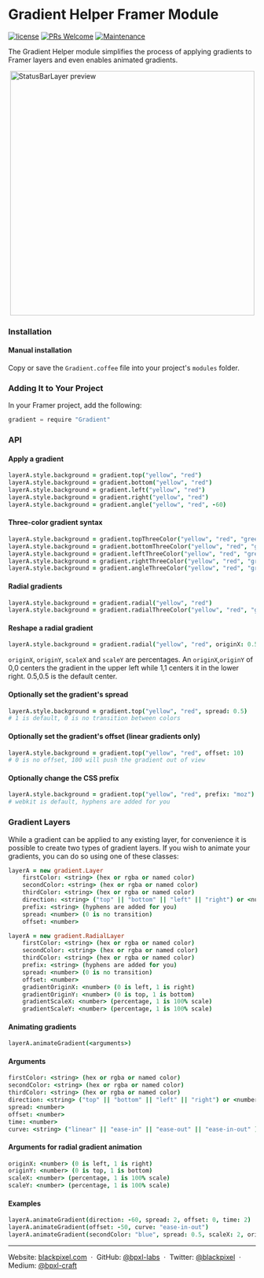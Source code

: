 # Gradient Helper Framer Module

[![license](https://img.shields.io/github/license/bpxl-labs/RemoteLayer.svg)](https://opensource.org/licenses/MIT)
[![PRs Welcome](https://img.shields.io/badge/PRs-welcome-brightgreen.svg)](.github/CONTRIBUTING.md)
[![Maintenance](https://img.shields.io/maintenance/yes/2017.svg)]()

The Gradient Helper module simplifies the process of applying gradients to Framer layers and even enables animated gradients.
	
<img src="https://cloud.githubusercontent.com/assets/935/24376320/13b7ea52-1301-11e7-99c0-35b8f327b982.gif" width="497" style="display: block; margin: auto" alt="StatusBarLayer preview" />	

### Installation

#### Manual installation

Copy or save the `Gradient.coffee` file into your project's `modules` folder.

### Adding It to Your Project

In your Framer project, add the following:

```javascript
gradient = require "Gradient"
```

### API

#### Apply a gradient
```coffeescript
layerA.style.background = gradient.top("yellow", "red")
layerA.style.background = gradient.bottom("yellow", "red")
layerA.style.background = gradient.left("yellow", "red")
layerA.style.background = gradient.right("yellow", "red")
layerA.style.background = gradient.angle("yellow", "red", -60)
```

#### Three-color gradient syntax
```coffeescript
layerA.style.background = gradient.topThreeColor("yellow", "red", "green")
layerA.style.background = gradient.bottomThreeColor("yellow", "red", "green")
layerA.style.background = gradient.leftThreeColor("yellow", "red", "green")
layerA.style.background = gradient.rightThreeColor("yellow", "red", "green")
layerA.style.background = gradient.angleThreeColor("yellow", "red", "green", -60)
```

#### Radial gradients
```coffeescript
layerA.style.background = gradient.radial("yellow", "red")
layerA.style.background = gradient.radialThreeColor("yellow", "red", "green")
```

#### Reshape a radial gradient
```coffeescript
layerA.style.background = gradient.radial("yellow", "red", originX: 0.5, originY: 0, scaleX: 2, scaleY: 1)
```

`originX`, `originY`, `scaleX` and `scaleY` are percentages. An `originX`,`originY` of 0,0 centers the gradient in the upper left while 1,1 centers it in the lower right. 0.5,0.5 is the default center.

#### Optionally set the gradient's spread
```coffeescript
layerA.style.background = gradient.top("yellow", "red", spread: 0.5)
# 1 is default, 0 is no transition between colors
```

#### Optionally set the gradient's offset (linear gradients only)
```coffeescript
layerA.style.background = gradient.top("yellow", "red", offset: 10)
# 0 is no offset, 100 will push the gradient out of view
```

#### Optionally change the CSS prefix
```coffeescript
layerA.style.background = gradient.top("yellow", "red", prefix: "moz")
# webkit is default, hyphens are added for you
```

### Gradient Layers
While a gradient can be applied to any existing layer, for convenience it is possible to create two types of gradient layers. If you wish to animate your gradients, you can do so using one of these classes:

```coffeescript
layerA = new gradient.Layer
	firstColor: <string> (hex or rgba or named color)
	secondColor: <string> (hex or rgba or named color)
	thirdColor: <string> (hex or rgba or named color)
	direction: <string> ("top" || "bottom" || "left" || "right") or <number> (in degrees)
	prefix: <string> (hyphens are added for you)
	spread: <number> (0 is no transition)
	offset: <number>

layerA = new gradient.RadialLayer
	firstColor: <string> (hex or rgba or named color)
	secondColor: <string> (hex or rgba or named color)
	thirdColor: <string> (hex or rgba or named color)
	prefix: <string> (hyphens are added for you)
	spread: <number> (0 is no transition)
	offset: <number>
	gradientOriginX: <number> (0 is left, 1 is right)
	gradientOriginY: <number> (0 is top, 1 is bottom)
	gradientScaleX: <number> (percentage, 1 is 100% scale)
	gradientScaleY: <number> (percentage, 1 is 100% scale)
```
	
#### Animating gradients
```coffeescript
layerA.animateGradient(<arguments>)
```

#### Arguments
```coffeescript
firstColor: <string> (hex or rgba or named color)
secondColor: <string> (hex or rgba or named color)
thirdColor: <string> (hex or rgba or named color)
direction: <string> ("top" || "bottom" || "left" || "right") or <number> (in degrees)
spread: <number>
offset: <number>
time: <number>
curve: <string> ("linear" || "ease-in" || "ease-out" || "ease-in-out" )
```

#### Arguments for radial gradient animation
```coffeescript
originX: <number> (0 is left, 1 is right)
originY: <number> (0 is top, 1 is bottom)
scaleX: <number> (percentage, 1 is 100% scale)
scaleY: <number> (percentage, 1 is 100% scale)
```

#### Examples
```coffeescript
layerA.animateGradient(direction: -60, spread: 2, offset: 0, time: 2)
layerA.animateGradient(offset: -50, curve: "ease-in-out")
layerA.animateGradient(secondColor: "blue", spread: 0.5, scaleX: 2, originY: 1)
```

---

Website: [blackpixel.com](https://blackpixel.com) &nbsp;&middot;&nbsp;
GitHub: [@bpxl-labs](https://github.com/bpxl-labs/) &nbsp;&middot;&nbsp;
Twitter: [@blackpixel](https://twitter.com/blackpixel) &nbsp;&middot;&nbsp;
Medium: [@bpxl-craft](https://medium.com/bpxl-craft)